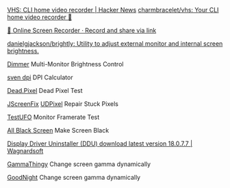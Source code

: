 
[VHS: CLI home video recorder | Hacker News](https://news.ycombinator.com/item?id=33357956)
[charmbracelet/vhs: Your CLI home video recorder 📼](https://github.com/charmbracelet/vhs)

[🎥 Online Screen Recorder · Record and share via link](https://calipio.com/)

[danielgjackson/brightly: Utility to adjust external monitor and internal screen brightness.](https://github.com/danielgjackson/brightly)

[Dimmer](https://www.nelsonpires.com/software/dimmer)
Multi-Monitor Brightness Control

[sven dpi](https://www.sven.de/dpi/)
DPI Calculator

[Dead.Pixel](https://lcdtech.info/en/tests/dead.pixel.htm)
Dead Pixel Test

[JScreenFix](https://www.jscreenfix.com/)
[UDPixel](http://udpix.free.fr/)
Repair Stuck Pixels

[TestUFO](https://www.testufo.com/)
Monitor Framerate Test

[All Black Screen](https://allblackscreen.com/)
Make Screen Black

[Display Driver Uninstaller (DDU) download latest version 18.0.7.7 | Wagnardsoft](https://www.wagnardsoft.com/display-driver-uninstaller-DDU-)

[GammaThingy](https://github.com/thomasfinch/GammaThingy)
Change screen gamma dynamically

[GoodNight](https://github.com/anthonya1999/GoodNight)
Change screen gamma dynamically

